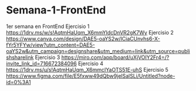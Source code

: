 # Semana-1-FrontEnd
1er semana en FrontEnd
Ejercisio 1           https://1drv.ms/w/s!AqtmHaUqm_X6mmYIdcDnVR2gK7Wy
Ejercisio 2
https://www.canva.com/design/DAE5-oaYS2w/ICiaCUnvhs6-X-fYr5YFYw/view?utm_content=DAE5-oaYS2w&utm_campaign=designshare&utm_medium=link&utm_source=publishsharelink
Ejercisio 3           https://miro.com/app/board/uXjVOIY2Fr4=/?invite_link_id=716672384096
Ejercisio 4           https://1drv.ms/u/s!AqtmHaUqm_X6mmcIYaOTS51E-uhS
Ejercisio 5           https://www.figma.com/file/E5fxww49dQbw9jelSalSLi/Untitled?node-id=0%3A1
